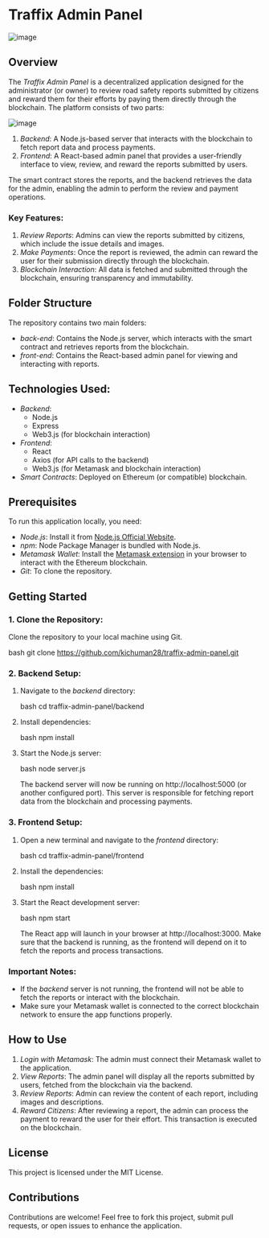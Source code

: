 # Traffix Admin Panel

![image](https://github.com/user-attachments/assets/6a309097-58f6-4aef-813e-d6b31d15c24e)

## Overview
The *Traffix Admin Panel* is a decentralized application designed for the administrator (or owner) to review road safety reports submitted by citizens and reward them for their efforts by paying them directly through the blockchain. The platform consists of two parts:

![image](https://github.com/user-attachments/assets/c858c8d0-b0f2-4cdd-8a3f-6690601f6052)


1. *Backend*: A Node.js-based server that interacts with the blockchain to fetch report data and process payments.
2. *Frontend*: A React-based admin panel that provides a user-friendly interface to view, review, and reward the reports submitted by users.

The smart contract stores the reports, and the backend retrieves the data for the admin, enabling the admin to perform the review and payment operations.

### Key Features:
1. *Review Reports*: Admins can view the reports submitted by citizens, which include the issue details and images.
2. *Make Payments*: Once the report is reviewed, the admin can reward the user for their submission directly through the blockchain.
3. *Blockchain Interaction*: All data is fetched and submitted through the blockchain, ensuring transparency and immutability.

## Folder Structure
The repository contains two main folders:
- *back-end*: Contains the Node.js server, which interacts with the smart contract and retrieves reports from the blockchain.
- *front-end*: Contains the React-based admin panel for viewing and interacting with reports.

## Technologies Used:
- *Backend*: 
  - Node.js
  - Express
  - Web3.js (for blockchain interaction)
- *Frontend*:
  - React
  - Axios (for API calls to the backend)
  - Web3.js (for Metamask and blockchain interaction)
- *Smart Contracts*: Deployed on Ethereum (or compatible) blockchain.

## Prerequisites
To run this application locally, you need:

- *Node.js*: Install it from [Node.js Official Website](https://nodejs.org/).
- *npm*: Node Package Manager is bundled with Node.js.
- *Metamask Wallet*: Install the [Metamask extension](https://metamask.io/) in your browser to interact with the Ethereum blockchain.
- *Git*: To clone the repository.

## Getting Started

### 1. Clone the Repository:
Clone the repository to your local machine using Git.

bash
git clone https://github.com/kichuman28/traffix-admin-panel.git


### 2. Backend Setup:
1. Navigate to the *backend* directory:
   
   bash
   cd traffix-admin-panel/backend
   

2. Install dependencies:
   
   bash
   npm install
   

3. Start the Node.js server:
   
   bash
   node server.js
   

   The backend server will now be running on http://localhost:5000 (or another configured port). This server is responsible for fetching report data from the blockchain and processing payments.

### 3. Frontend Setup:
1. Open a new terminal and navigate to the *frontend* directory:
   
   bash
   cd traffix-admin-panel/frontend
   

2. Install the dependencies:
   
   bash
   npm install
   

3. Start the React development server:
   
   bash
   npm start
   

   The React app will launch in your browser at http://localhost:3000. Make sure that the backend is running, as the frontend will depend on it to fetch the reports and process transactions.

### Important Notes:
- If the *backend* server is not running, the frontend will not be able to fetch the reports or interact with the blockchain.
- Make sure your Metamask wallet is connected to the correct blockchain network to ensure the app functions properly.

## How to Use

1. *Login with Metamask*: The admin must connect their Metamask wallet to the application.
2. *View Reports*: The admin panel will display all the reports submitted by users, fetched from the blockchain via the backend.
3. *Review Reports*: Admin can review the content of each report, including images and descriptions.
4. *Reward Citizens*: After reviewing a report, the admin can process the payment to reward the user for their effort. This transaction is executed on the blockchain.

## License
This project is licensed under the MIT License.

## Contributions
Contributions are welcome! Feel free to fork this project, submit pull requests, or open issues to enhance the application.
